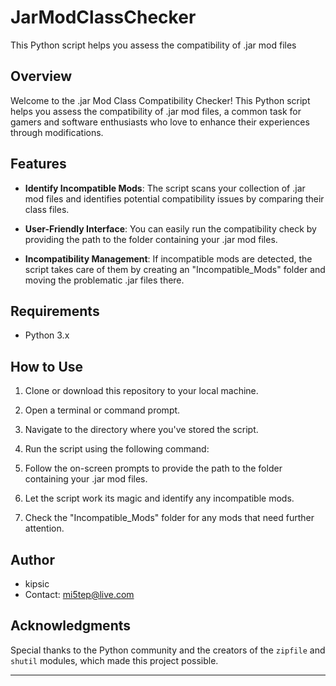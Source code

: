 # JarModClassChecker
This Python script helps you assess the compatibility of .jar mod files

## Overview

Welcome to the .jar Mod Class Compatibility Checker! This Python script helps you assess the compatibility of .jar mod files, a common task for gamers and software enthusiasts who love to enhance their experiences through modifications.

## Features

- **Identify Incompatible Mods**: The script scans your collection of .jar mod files and identifies potential compatibility issues by comparing their class files.

- **User-Friendly Interface**: You can easily run the compatibility check by providing the path to the folder containing your .jar mod files.

- **Incompatibility Management**: If incompatible mods are detected, the script takes care of them by creating an "Incompatible_Mods" folder and moving the problematic .jar files there.

## Requirements

- Python 3.x

## How to Use

1. Clone or download this repository to your local machine.

2. Open a terminal or command prompt.

3. Navigate to the directory where you've stored the script.

4. Run the script using the following command:

5. Follow the on-screen prompts to provide the path to the folder containing your .jar mod files.

6. Let the script work its magic and identify any incompatible mods.

7. Check the "Incompatible_Mods" folder for any mods that need further attention.

## Author

- kipsic
- Contact: mi5tep@live.com

## Acknowledgments

Special thanks to the Python community and the creators of the `zipfile` and `shutil` modules, which made this project possible.

---
